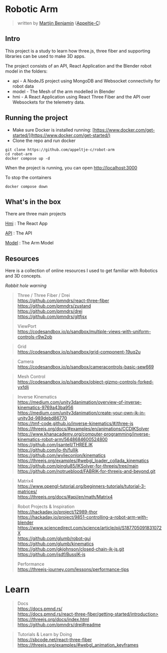 # Robotic Arm

> written
> by [Martijn Benjamin](https://www.linkedin.com/in/martijn-benjamin/) ([Appeltje-C](https://github.com/appeltje-c))
>

## Intro

This project is a study to learn how three.js, three fiber and supporting libraries can be used to make 3D apps.

The project consists of an API, React Application and the Blender robot model in the folders:

* api - A NodeJS project using MongoDB and Websocket connectivity for robot data
* model - The Mesh of the arm modelled in Blender
* hmi - A React Application using React Three Fiber and the API over Websockets for the telemetry data.

## Running the project

* Make sure Docker is installed running: [https://www.docker.com/get-started/](https://www.docker.com/get-started/)
* Clone the repo and run docker

```shell
git clone https://github.com/appeltje-c/robot-arm
cd robot-arm
docker compose up -d
```

When the project is running, you can open [http://localhost:3000](http://localhost:3000)

To stop the containers

```shell
docker compose down
```

## What's in the box

There are three main projects

[Hmi](hmi/README.md) : The React App

[API](./api/README.md) : The API

[Model](./model/README.md) : The Arm Model

## Resources

Here is a collection of online resources I used to get familiar with Robotics and 3D concepts.

*Rabbit hole warning*

> Three / Three Fiber / Drei <br/>
> https://github.com/pmndrs/react-three-fiber <br/>
> https://github.com/pmndrs/zustand <br/>
> https://github.com/pmndrs/drei <br/>
> https://github.com/pmndrs/gltfjsx <br/>
>
> ViewPort<br/>
> https://codesandbox.io/p/sandbox/multiple-views-with-uniform-controls-r9w2ob

> Grid <br/>
> https://codesandbox.io/p/sandbox/grid-component-19uq2u

> Camera <br/>
> https://codesandbox.io/p/sandbox/cameracontrols-basic-sew669

> Mesh Control <br/>
> https://codesandbox.io/p/sandbox/object-gizmo-controls-forked-yxfdlj

> Inverse Kinematics <br/>
> https://medium.com/unity3danimation/overview-of-inverse-kinematics-9769a43ba956 <br/>
> https://medium.com/unity3danimation/create-your-own-ik-in-unity3d-989debd86770 <br/>
> https://tmf-code.github.io/inverse-kinematics/#/three-js <br/>
> https://threejs.org/docs/#examples/en/animations/CCDIKSolver <br/>
> https://www.khanacademy.org/computer-programming/inverse-kinematics-robot-arm/5648684600524800 <br/>
> https://github.com/jsantell/THREE.IK <br/>
> https://github.com/lo-th/fullik <br/>
> https://github.com/wylieconlon/kinematics <br/>
> https://threejs.org/examples/#webgl_loader_collada_kinematics <br/>
> https://github.com/pinglu85/IKSolver-for-threejs/tree/main <br/>
> https://github.com/notrueblood/FABRIK-for-threejs-and-beyond.git <br/>

> Matrix4 <br/>
> https://www.opengl-tutorial.org/beginners-tutorials/tutorial-3-matrices/ <br/>
> https://threejs.org/docs/#api/en/math/Matrix4 <br/>

> Robot Projects & Inspiration <br/>
> https://hackaday.io/project/12989-thor <br/>
> https://hackaday.io/project/9851-controlling-a-robot-arm-with-blender <br/>
> https://www.sciencedirect.com/science/article/pii/S187705091831072X <br/>
> https://github.com/glumb/robot-gui <br/>
> https://github.com/glumb/kinematics <br/>
> https://github.com/gkjohnson/closed-chain-ik-js.git <br/>
> https://github.com/jsdf/BussIK-js <br/>
>
> Performance <br/>
> https://threejs-journey.com/lessons/performance-tips
>
>

# Learn

> Docs <br/>
> https://docs.pmnd.rs/ <br/>
> https://docs.pmnd.rs/react-three-fiber/getting-started/introduction> <br/>
> https://threejs.org/docs/index.html <br/>
> https://github.com/pmndrs/drei#readme <br/>
>

> Tutorials & Learn by Doing <br/>
> https://sbcode.net/react-three-fiber <br/>
> https://threejs.org/examples/#webgl_animation_keyframes <br/>
>
>
> 

